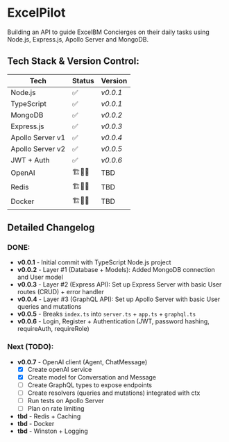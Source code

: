 # ExcelPilot

Building an API to guide ExcelBM Concierges on their daily tasks using Node.js, Express.js, Apollo Server and MongoDB.

## Tech Stack & Version Control:
| Tech | Status | Version |
| --- | --- | --- |
| Node.js | ✅ | _v0.0.1_ |
| TypeScript | ✅ | _v0.0.1_ |
| MongoDB | ✅ | _v0.0.2_ |
| Express.js | ✅ | _v0.0.3_ |
| Apollo Server v1 | ✅ | _v0.0.4_ |
| Apollo Server v2 | ✅ | _v0.0.5_ |
| JWT + Auth | ✅ | _v0.0.6_ |
| OpenAI | 🏗️🧱🔨 | TBD |
| Redis | 🏗️🧱🔨 | TBD |
| Docker | 🏗️🧱🔨 | TBD |

## **Detailed Changelog** 

### **DONE**:
- **v0.0.1** - Initial commit with TypeScript Node.js project
- **v0.0.2** - Layer #1 (Database + Models): Added MongoDB connection and User model
- **v0.0.3** - Layer #2 (Express API): Set up Express Server with basic User routes (CRUD) + error handler
- **v0.0.4** - Layer #3 (GraphQL API): Set up Apollo Server with basic User queries and mutations
- **v0.0.5** - Breaks `index.ts` into `server.ts` + `app.ts` + `graphql.ts`
- **v0.0.6** - Login, Register + Authentication (JWT, password hashing, requireAuth, requireRole)

### **Next** (TODO):
- **v0.0.7** - OpenAI client (Agent, ChatMessage)
    - [X] Create openAI service
    - [X] Create model for Conversation and Message
    - [ ] Create GraphQL types to expose endpoints
    - [ ] Create resolvers (queries and mutations) integrated with ctx
    - [ ] Run tests on Apollo Server
    - [ ] Plan on rate limiting
- **tbd** - Redis + Caching
- **tbd** - Docker
- **tbd** - Winston + Logging


